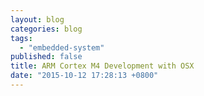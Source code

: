 ```yaml
---
layout: blog
categories: blog
tags: 
  - "embedded-system"
published: false
title: ARM Cortex M4 Development with OSX
date: "2015-10-12 17:28:13 +0800"
---
```



